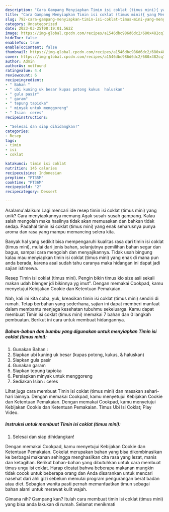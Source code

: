 ```yaml
---
description: "Cara Gampang Menyiapkan Timin isi coklat (timus mini){ yang Menggugah Selera"
title: "Cara Gampang Menyiapkan Timin isi coklat (timus mini){ yang Menggugah Selera"
slug: 792-cara-gampang-menyiapkan-timin-isi-coklat-timus-mini-yang-menggugah-selera
category: Uncategorized
date: 2023-03-25T08:19:01.562Z
image: https://img-global.cpcdn.com/recipes/a1546dbc986d6dc2/680x482cq70/timin-isi-coklat-timus-mini-foto-resep-utama.jpg
hideToc: false
enableToc: true
enableTocContent: false
thumbnail: https://img-global.cpcdn.com/recipes/a1546dbc986d6dc2/680x482cq70/timin-isi-coklat-timus-mini-foto-resep-utama.jpg
cover: https://img-global.cpcdn.com/recipes/a1546dbc986d6dc2/680x482cq70/timin-isi-coklat-timus-mini-foto-resep-utama.jpg
author: Admin
authorAv: notfound
ratingvalue: 4.4
reviewcount: 6
recipeingredient:
- " Bahan "
- " ubi kuning uk besar kupas potong kukus  haluskan"
- " gula pasir"
- " garam"
- " tepung tapioka"
- " minyak untuk menggoreng"
- " Isian  ceres"
recipeinstructions:

- "Selesai dan siap dihidangkan!"
categories:
- Resep
tags:
- timin
- isi
- coklat

katakunci: timin isi coklat 
nutrition: 145 calories
recipecuisine: Indonesian
preptime: "PT35M"
cooktime: "PT36M"
recipeyield: "2"
recipecategory: Dessert

---
```



Asalamu'alaikum Lagi mencari ide resep timin isi coklat (timus mini) yang unik? Cara menyiapkannya memang Agak susah-susah gampang. Kalau salah mengolah maka hasilnya tidak akan memuaskan dan bahkan tidak sedap. Padahal timin isi coklat (timus mini) yang enak seharusnya punya aroma dan rasa yang mampu memancing selera kita.


Banyak hal yang sedikit bisa mempengaruhi kualitas rasa dari timin isi coklat (timus mini), mulai dari jenis bahan, selanjutnya pemilihan bahan segar dan bagus, sampai cara mengolah dan menyajikannya. Tidak usah bingung kalau mau menyiapkan timin isi coklat (timus mini) yang enak di mana pun anda berada, karena asal sudah tahu caranya maka hidangan ini dapat jadi sajian istimewa.

Resep Timin isi coklat (timus mini). Pengin bikin timus klo size asli sekali makan udah blenger jdi bikinnya yg imut&#34;. Dengan memakai Cookpad, kamu menyetujui Kebijakan Cookie dan Ketentuan Pemakaian.


Nah, kali ini kita coba, yuk, kreasikan timin isi coklat (timus mini) sendiri di rumah. Tetap berbahan yang sederhana, sajian ini dapat memberi manfaat dalam membantu menjaga kesehatan tubuhmu sekeluarga. Kamu dapat membuat Timin isi coklat (timus mini) memakai 7 bahan dan 0 langkah pembuatan. Berikut ini cara untuk membuat hidangannya.

<!--inarticleads1-->

##### Bahan-bahan dan bumbu yang digunakan untuk menyiapkan Timin isi coklat (timus mini):

1. Gunakan  Bahan :
1. Siapkan  ubi kuning uk besar (kupas potong, kukus, &amp; haluskan)
1. Siapkan  gula pasir
1. Gunakan  garam
1. Siapkan  tepung tapioka
1. Persiapkan  minyak untuk menggoreng
1. Sediakan  Isian : ceres


Lihat juga cara membuat Timin isi coklat (timus mini) dan masakan sehari-hari lainnya. Dengan memakai Cookpad, kamu menyetujui Kebijakan Cookie dan Ketentuan Pemakaian. Dengan memakai Cookpad, kamu menyetujui Kebijakan Cookie dan Ketentuan Pemakaian. Timus Ubi Isi Coklat; Play Video. 

<!--inarticleads2-->

##### Instruksi untuk membuat Timin isi coklat (timus mini):


1. Selesai dan siap dihidangkan!

Dengan memakai Cookpad, kamu menyetujui Kebijakan Cookie dan Ketentuan Pemakaian. Cokelat merupakan bahan yang bisa dikombinasikan ke berbagai makanan sehingga menghasilkan cita rasa yang lezat, manis dan ketagihan. Berikut bahan-bahan yang dibutuhkan untuk cara membuat timus ungu isi coklat. Harap dicatat bahwa beberapa makanan mungkin tidak cocok untuk beberapa orang dan Anda disarankan untuk mencari nasehat dari ahli gizi sebelum memulai program pengurangan berat badan atau diet. Sebagian wanita pasti pernah memanfaatkan timun sebagai bahan alami untuk merawat kulit wajah. 

Gimana nih? Gampang kan? Itulah cara membuat timin isi coklat (timus mini) yang bisa anda lakukan di rumah. Selamat menikmati
